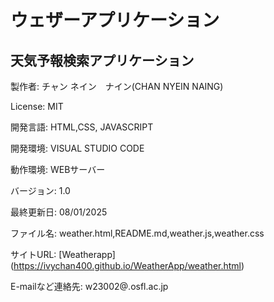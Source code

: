 #  ウェザーアプリケーション
## 天気予報検索アプリケーション

製作者: チャン ネイン　ナイン(CHAN NYEIN NAING)

License: MIT

開発言語: HTML,CSS, JAVASCRIPT

開発環境: VISUAL STUDIO CODE

動作環境: WEBサーバー

バージョン: 1.0

最終更新日: 08/01/2025

ファイル名: weather.html,README.md,weather.js,weather.css

サイトURL: [Weatherapp] (https://ivychan400.github.io/WeatherApp/weather.html)

E-mailなど連絡先: w23002@.osfl.ac.jp
